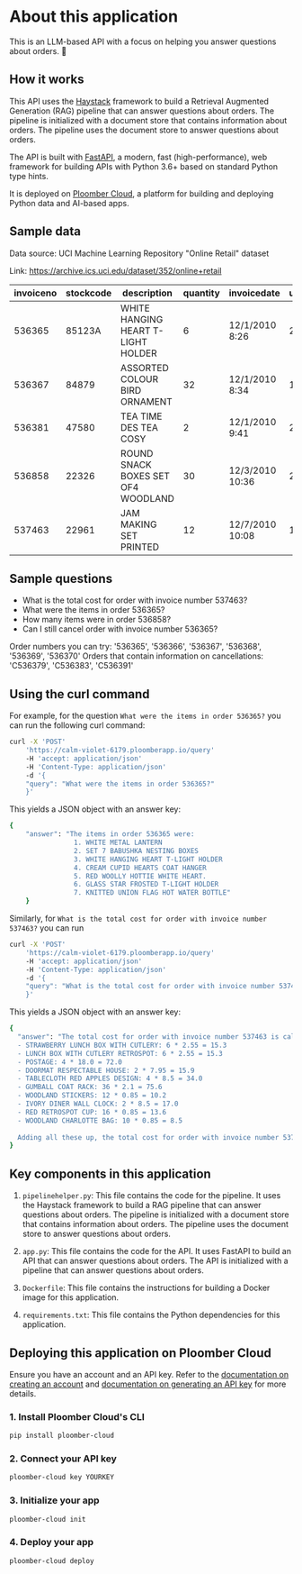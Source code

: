 # About this application

This is an LLM-based API with a focus on helping you answer questions about orders. 🚀

## How it works

This API uses the [Haystack](https://haystack.deepset.ai/overview/intro) framework to build a 
Retrieval Augmented Generation (RAG) pipeline that can answer questions about orders. 
The pipeline is initialized with a document store that contains information about orders.
The pipeline uses the document store to answer questions about orders.

The API is built with [FastAPI](https://fastapi.tiangolo.com/), a modern, fast (high-performance),
web framework for building APIs with Python 3.6+ based on standard Python type hints.

It is deployed on [Ploomber Cloud](https://ploomber.io/), a platform for building and deploying
Python data and AI-based apps.

## Sample data

Data source: UCI Machine Learning Repository "Online Retail" dataset

Link: https://archive.ics.uci.edu/dataset/352/online+retail

| invoiceno	| stockcode	| description                       | quantity  |invoicedate     |unitprice  | customerid| country         |
|-----------|-----------|-----------------------------------|-----------|----------------|-----------|----------|-----------------|
|536365	    |85123A	    |WHITE HANGING HEART T-LIGHT HOLDER	| 6         | 12/1/2010 8:26 | 2.55	     | 17850	| United Kingdom  |
|536367     |84879      |ASSORTED COLOUR BIRD ORNAMENT      | 32        | 12/1/2010 8:34 | 1.69      | 13047    | United Kingdom  |
|536381     |47580      |TEA TIME DES TEA COSY              | 2         | 12/1/2010 9:41 | 2.55      | 15311    | United Kingdom  |
|536858     |22326      |ROUND SNACK BOXES SET OF4 WOODLAND | 30        | 12/3/2010 10:36| 2.95      | 13520    | Switzerland     |
|537463     |22961      |JAM MAKING SET PRINTED             | 12        | 12/7/2010 10:08| 1.45      | 12681    | France          |

## Sample questions

* What is the total cost for order with invoice number 537463? 
* What were the items in order 536365?
* How many items were in order 536858?
* Can I still cancel order with invoice number 536365? 

Order numbers you can try: '536365', '536366', '536367', '536368', '536369', '536370'
Orders that contain information on cancellations: 'C536379', 'C536383', 'C536391'

## Using the curl command

For example, for the question `What were the items in order 536365?` you can run
the following curl command:

```bash
curl -X 'POST'
    'https://calm-violet-6179.ploomberapp.io/query'
    -H 'accept: application/json'
    -H 'Content-Type: application/json'
    -d '{
    "query": "What were the items in order 536365?"
    }'
```
This yields a JSON object with an answer key:

```bash
{
    "answer": "The items in order 536365 were:
                1. WHITE METAL LANTERN
                2. SET 7 BABUSHKA NESTING BOXES
                3. WHITE HANGING HEART T-LIGHT HOLDER
                4. CREAM CUPID HEARTS COAT HANGER
                5. RED WOOLLY HOTTIE WHITE HEART.
                6. GLASS STAR FROSTED T-LIGHT HOLDER
                7. KNITTED UNION FLAG HOT WATER BOTTLE"
    }
``` 

Similarly, for `What is the total cost for order with invoice number 537463?` you can run

```bash
curl -X 'POST'
    'https://calm-violet-6179.ploomberapp.io/query'
    -H 'accept: application/json'
    -H 'Content-Type: application/json'
    -d '{
    "query": "What is the total cost for order with invoice number 537463?"
    }'
```

This yields a JSON object with an answer key:

```bash
{
  "answer": "The total cost for order with invoice number 537463 is calculated as follows:
  - STRAWBERRY LUNCH BOX WITH CUTLERY: 6 * 2.55 = 15.3
  - LUNCH BOX WITH CUTLERY RETROSPOT: 6 * 2.55 = 15.3
  - POSTAGE: 4 * 18.0 = 72.0
  - DOORMAT RESPECTABLE HOUSE: 2 * 7.95 = 15.9
  - TABLECLOTH RED APPLES DESIGN: 4 * 8.5 = 34.0
  - GUMBALL COAT RACK: 36 * 2.1 = 75.6
  - WOODLAND STICKERS: 12 * 0.85 = 10.2
  - IVORY DINER WALL CLOCK: 2 * 8.5 = 17.0
  - RED RETROSPOT CUP: 16 * 0.85 = 13.6
  - WOODLAND CHARLOTTE BAG: 10 * 0.85 = 8.5
  
  Adding all these up, the total cost for order with invoice number 537463 is 15.3 + 15.3 + 72.0 + 15.9 + 34.0 + 75.6 + 10.2 + 17.0 + 13.6 + 8.5 = 277.4."
}
```

## Key components in this application

1. `pipelinehelper.py`: This file contains the code for the pipeline. It uses the Haystack framework to build a RAG pipeline that can answer questions about orders. The pipeline is initialized with a document store that contains information about orders. The pipeline uses the document store to answer questions about orders.

2. `app.py`: This file contains the code for the API. It uses FastAPI to build an API that can answer questions about orders. The API is initialized with a pipeline that can answer questions about orders.

3. `Dockerfile`: This file contains the instructions for building a Docker image for this application.

4. `requirements.txt`: This file contains the Python dependencies for this application.


## Deploying this application on Ploomber Cloud

Ensure you have an account and an API key. Refer to the [documentation on creating an account](https://docs.cloud.ploomber.io/en/latest/quickstart/signup.html) and [documentation on generating an API key](https://docs.cloud.ploomber.io/en/latest/quickstart/apikey.html) for more details.

### 1. Install Ploomber Cloud's CLI

```bash
pip install ploomber-cloud
```

### 2. Connect your API key

```bash
ploomber-cloud key YOURKEY
```

### 3. Initialize your app

```bash
ploomber-cloud init
```

### 4. Deploy your app

```bash
ploomber-cloud deploy
```